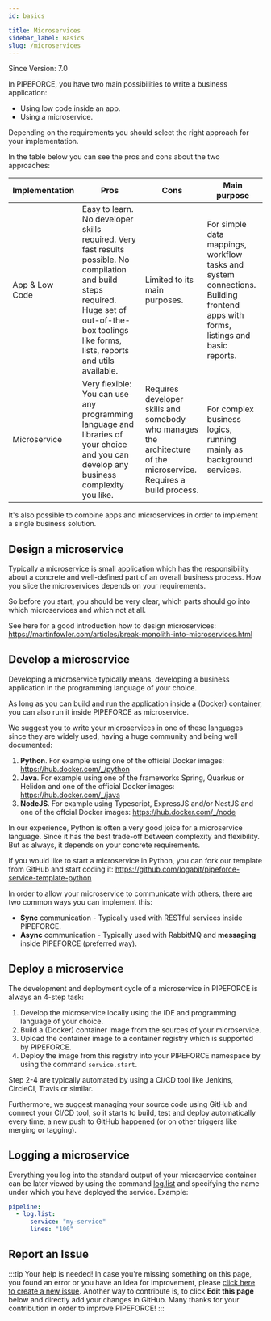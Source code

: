```yaml
---
id: basics

title: Microservices
sidebar_label: Basics
slug: /microservices
---
```


<p class="theme-doc-version-badge badge badge--secondary">Since Version: 7.0</p>

In PIPEFORCE, you have two main possibilities to write a business application:

 - Using low code inside an app.
 - Using a microservice.

Depending on the requirements you should select the right approach for your implementation.

In the table below you can see the pros and cons about the two approaches:

Implementation | Pros | Cons | Main purpose
--- | --- | --- | ---
App & Low Code | Easy to learn. No developer skills required. Very fast results possible. No compilation and build steps required. Huge set of out-of-the-box toolings like forms, lists, reports and utils available. | Limited to its main purposes. | For simple data mappings, workflow tasks and system connections. Building frontend apps with forms, listings and basic reports.
Microservice | Very flexible: You can use any programming language and libraries of your choice and you can develop any business complexity you like. | Requires developer skills and somebody who manages the architecture of the microservice. Requires a build process. | For complex business logics, running mainly as background services.

It's also possible to combine apps and microservices in order to implement a single business solution.

## Design a microservice

Typically a microservice is small application which has the responsibility about a concrete and well-defined part of an overall business process. How you slice the microservices depends on your requirements.

So before you start, you should be very clear, which parts should go into which microservices and which not at all.

See here for a good introduction how to design microservices: https://martinfowler.com/articles/break-monolith-into-microservices.html

## Develop a microservice

Developing a microservice typically means, developing a business application in the programming language of your choice.

As long as you can build and run the application inside a (Docker) container, you can also run it inside PIPEFORCE as microservice.

We suggest you to write your microservices in one of these languages since they are widely used, having a huge community and being well documented:

 1. **Python**. For example using one of the official Docker images: https://hub.docker.com/_/python
 2. **Java**. For example using one of the frameworks Spring, Quarkus or Helidon and one of the official Docker images: https://hub.docker.com/_/java
 3. **NodeJS**. For example using Typescript, ExpressJS and/or NestJS and one of the offcial Docker images: https://hub.docker.com/_/node 

In our experience, Python is often a very good joice for a microservice language. Since it has the best trade-off between complexity and flexibility. But as always, it depends on your concrete requirements.

If you would like to start a microservice in Python, you can fork our template from GitHub and start coding it: https://github.com/logabit/pipeforce-service-template-python 

In order to allow your microservice to communicate with others, there are two common ways you can implement this:

 - **Sync** communication - Typically used with RESTful services inside PIPEFORCE.
 - **Async** communication - Typically used with RabbitMQ and **messaging** inside PIPEFORCE (preferred way).
 
## Deploy a microservice

The development and deployment cycle of a microservice in PIPEFORCE is always an 4-step task:

1. Develop the microservice locally using the IDE and programming language of your choice.
2. Build a (Docker) container image from the sources of your microservice.
3. Upload the container image to a container registry which is supported by PIPEFORCE.
4. Deploy the image from this registry into your PIPEFORCE namespace by using the command `service.start`.

Step 2-4 are typically automated by using a CI/CD tool like Jenkins, CircleCI, Travis or similar.

Furthermore, we suggest managing your source code using GitHub and connect your CI/CD tool, so it starts to build, test
and deploy automatically every time, a new push to GitHub happened (or on other triggers like merging or tagging).

## Logging a microservice

Everything you log into the standard output of your microservice container can be later viewed by using 
the command [log.list](https://pipeforce.github.io/docs/api/commands#loglist-v1) and specifying the name under 
which you have deployed the service. Example:

```yaml
pipeline:
  - log.list:
      service: "my-service"
      lines: "100"
```

## Report an Issue
:::tip Your help is needed!
In case you're missing something on this page, you found an error or you have an idea for improvement, please [click here to create a new issue](https://github.com/pipeforce/pipeforce.github.io/issues/new). Another way to contribute is, to click **Edit this page** below and directly add your changes in GitHub. Many thanks for your contribution in order to improve PIPEFORCE!
:::

